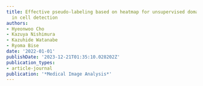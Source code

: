 ```yaml
---
title: Effective pseudo-labeling based on heatmap for unsupervised domain adaptation
  in cell detection
authors:
- Hyeonwoo Cho
- Kazuya Nishimura
- Kazuhide Watanabe
- Ryoma Bise
date: '2022-01-01'
publishDate: '2023-12-21T01:35:10.028202Z'
publication_types:
- article-journal
publication: '*Medical Image Analysis*'
---
```

